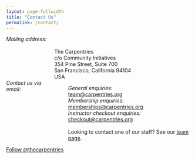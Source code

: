 ```yaml
---
layout: page-fullwidth
title: "Contact Us"
permalink: /contact/
---
```

    
<div class="row">
  <div class="medium-4 columns">  <em>Mailing address:</em> <br>
<br>
 The Carpentries<br>
 c/o Community Initiatives<br>
354 Pine Street, Suite 700<br>
San Francisco, California 94104<br>
USA

  </div> 

<div class="medium-4 columns"><em>Contact us via email:</em> <br><br>

<em>General enquiries:</em> <br><a href="mailto:team@carpentries.org">team@carpentries.org</a><br>
<em>Membership enquiries:</em><br> <a href="mailto:memberships@carpentries.org">memberships@carpentries.org</a><br>
<em>Instructor checkout enquiries:</em> <br><a href="mailto:checkout@carpentries.org">checkout@carpentries.org</a><br> <br>
Looking to contact one of our staff? See our <a href="../team/">team page</a>.<br>
  </div> 
  
<div class="medium-4 columns">
<a href="https://twitter.com/thecarpentries?ref_src=twsrc%5Etfw" class="twitter-follow-button" data-show-count="false">Follow @thecarpentries</a><script async src="https://platform.twitter.com/widgets.js" charset="utf-8"></script>
   </div>
   </div> 




